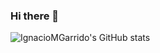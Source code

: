 ### Hi there 👋

![IgnacioMGarrido's GitHub stats](https://github-readme-stats.vercel.app/api?username=IgnacioMGarrido&show_icons=true&theme=tokyonight)

<!--
**IgnacioMGarrido/IgnacioMGarrido** is a ✨ _special_ ✨ repository because its `README.md` (this file) appears on your GitHub profile.

Here are some ideas to get you started:

- 🔭 I’m currently working on ...
- 🌱 I’m currently learning ...
- 👯 I’m looking to collaborate on ...
- 🤔 I’m looking for help with ...
- 💬 Ask me about ...
- 📫 How to reach me: ...
- 😄 Pronouns: ...
- ⚡ Fun fact: ...
-->
